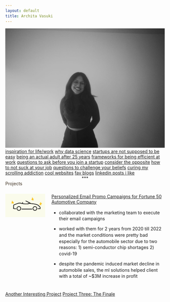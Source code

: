 ```yaml
---
layout: default
title: Archita Vasuki
---
```


<img src="assets/img/fast-car.jpg" class="center-img" alt="Archita Vasuki">

<div class="essays">
  <a href="essays/i-literally-dont-know">inspiration for life/work</a>
  <a href="essays/why-data-science">why data science</a>
  <a href="essays/emails-for-humans">startups are not supposed to be easy</a>
  <a href="essays/what-may-not-age-well">being an actual adult after 25 years</a>
  <a href="essays/sailors-and-rowers">frameworks for being efficient at work</a>
  <a href="essays/startup-questions">questions to ask before you join a startup</a>
  <a href="essays/consider-opposite">consider the opposite</a>
  <!-- <a href="essays/who-did-the-work">Who Did The Work?</a> -->
  <a href="essays/not-suck-at-job">how to not suck at your job</a>
  <a href="essays/challenge-beliefs">questions to challenge your beliefs</a>
  <a href="essays/scrolling-addiction">curing my scrolling addiction</a>
  <!-- <a href="essays/unconventional-adventures">Unconventional Adventures</a> -->
  <!-- <a href="essays/questions-for-vcs">Questions for VCs</a> -->
  <a href="essays/cool-websites">cool websites</a>
  <a href="essays/fav-blogs">fav blogs</a>
  <a href="essays/linkedin-posts">linkedin posts i like</a>
</div>

<div style="text-align: center;">***</div>
<a href="#projects" style="color: #403324; text-decoration: none; font-size: 1em;">Projects</a>
<div class="projects">
  <div style="display: flex; align-items: flex-start; margin: 1.5rem 0;">
    <img src="assets/img/project1.jpg" alt="Project 1" style="width: 25%; margin-right: 20px; object-fit: cover;">
    <div style="flex: 1;">
      <a href="/projects/project-one">Personalized Email Promo Campaigns for Fortune 50 Automotive Company</a>
      <ul style="line-height: 1.4; margin-top: 1rem;">
        <li style="margin-bottom: 0.8rem;">collaborated with the marketing team to execute their email campaigns</li>
        <li style="margin-bottom: 0.8rem;">worked with them for 2 years from 2020 till 2022 and the market conditions were pretty bad especially for the automobile sector due to two reasons:
            1) semi-conductor chip shortages
            2) covid-19</li>
        <li style="margin-bottom: 0.8rem;">despite the pandemic induced market decline in automobile sales, the ml solutions helped client with a total of ~$3M increase in profit</li>
      </ul>
    </div>
  </div>
  <a href="/projects/project-two">Another Interesting Project</a>
  <a href="/projects/project-three">Project Three: The Finale</a>
</div>